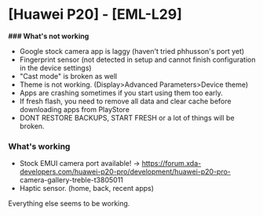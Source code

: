 # [Huawei P20] - [EML-L29]

**### What's not working**

* Google stock camera app is laggy (haven't tried phhusson's port yet)
* Fingerprint sensor (not detected in setup and cannot finish configuration in the device settings)
* "Cast mode" is broken as well
* Theme is not working. (Display>Advanced Parameters>Device theme)
* Apps are crashing sometimes if you start using them too early. 
* If fresh flash, you need to remove all data and clear cache before downloading apps from PlayStore
* DONT RESTORE BACKUPS, START FRESH or a lot of things will be broken.

### What's working

* Stock EMUI camera port available!  -> https://forum.xda-developers.com/huawei-p20-pro/development/huawei-p20-pro-     camera-gallery-treble-t3805011
* Haptic sensor.  (home, back, recent apps)


Everything else seems to be working. 

